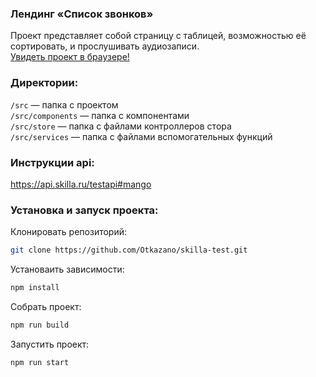 ### Лендинг «Список звонков»‎

Проект представляет собой страницу с таблицей, возможностью её сортировать, и прослушивать аудиозаписи.  
[Увидеть проект в браузере!](https://skilla-test-one.vercel.app/)

### Директории:

`/src` — папка с проектом  
`/src/components` — папка с компонентами  
`/src/store` — папка с файлами контроллеров стора  
`/src/services` — папка с файлами вспомогательных функций

### Инструкции api:

https://api.skilla.ru/testapi#mango

### Установка и запуск проекта:

Клонировать репозиторий:

```bash
git clone https://github.com/Otkazano/skilla-test.git
```

Установаить зависимости:

```bash
npm install
```

Собрать проект:

```bash
npm run build
```

Запустить проект:

```bash
npm run start
```
